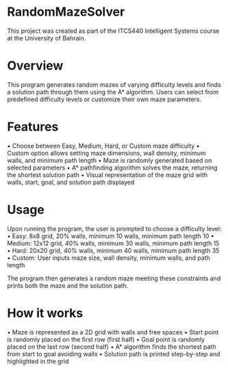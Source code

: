 # RandomMazeSolver
This project was created as part of the ITCS440 Intelligent Systems course at the University of Bahrain.

# Overview
This program generates random mazes of varying difficulty levels and finds a solution path through them using the A* algorithm. Users can select from predefined difficulty levels or customize their own maze parameters.

# Features
• Choose between Easy, Medium, Hard, or Custom maze difficulty
• Custom option allows setting maze dimensions, wall density, minimum walls, and minimum path length
• Maze is randomly generated based on selected parameters
• A* pathfinding algorithm solves the maze, returning the shortest solution path
• Visual representation of the maze grid with walls, start, goal, and solution path displayed

# Usage
Upon running the program, the user is prompted to choose a difficulty level:
• Easy: 8x8 grid, 20% walls, minimum 10 walls, minimum path length 10
• Medium: 12x12 grid, 40% walls, minimum 30 walls, minimum path length 15
• Hard: 20x20 grid, 40% walls, minimum 40 walls, minimum path length 35
• Custom: User inputs maze size, wall density, minimum walls, and path length

The program then generates a random maze meeting these constraints and prints both the maze and the solution path.

# How it works
• Maze is represented as a 2D grid with walls and free spaces
• Start point is randomly placed on the first row (first half)
• Goal point is randomly placed on the last row (second half)
• A* algorithm finds the shortest path from start to goal avoiding walls
• Solution path is printed step-by-step and highlighted in the grid

